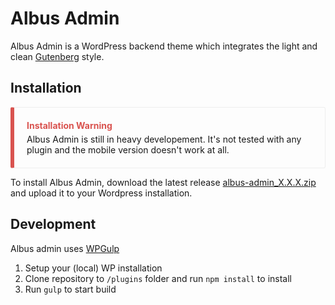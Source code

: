 # Albus Admin
Albus Admin is a WordPress backend theme which integrates the light and clean [Gutenberg](https://wordpress.org/gutenberg/) style.



## Installation
<div style="
  padding: 20px;
  margin-bottom: 10px;
  border: 1px solid #eee;
  border-left-width: 6px;
  border-radius: 3px;
  border-left-color: #d9534f;
">
  <h4 style="
    margin-top: 0;
    margin-bottom: 5px;
    color: #d9534f;
  ">Installation Warning</h4>
  Albus Admin is still in heavy developement. It's not tested with any plugin and the mobile version doesn't work at all.
</div>

To install Albus Admin, download the latest release [albus-admin_X.X.X.zip](https://github.com/Kreislinie/Albus/releases/latest) and upload it to your Wordpress installation.



## Development
Albus admin uses [WPGulp](https://github.com/ahmadawais/WPGulp)
1. Setup your (local) WP installation
2. Clone repository to `/plugins` folder and run `npm install` to install
3. Run `gulp` to start build
